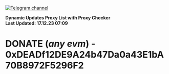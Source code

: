 [![Telegram channel](https://img.shields.io/endpoint?url=https://runkit.io/damiankrawczyk/telegram-badge/branches/master?url=https://t.me/n4z4v0d)](https://t.me/n4z4v0d) 

**Dynamic Updates Proxy List with Proxy Checker**  
**Last Updated: 17.12.23 07:09**

# DONATE (_any evm_) - 0xDEADf12DE9A24b47Da0a43E1bA70B8972F5296F2
